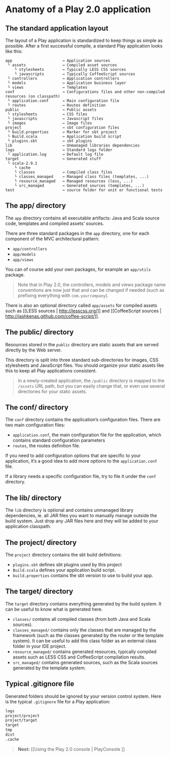 # Anatomy of a Play 2.0 application

## The standard application layout

The layout of a Play application is standardized to keep things as simple as possible. After a first successful compile, a standard Play application looks like this:

```
app                      → Application sources
 └ assets                → Compiled asset sources
    └ stylesheets        → Typically LESS CSS sources
    └ javascripts        → Typically CoffeeScript sources
 └ controllers           → Application controllers
 └ models                → Application business layer
 └ views                 → Templates
conf                     → Configurations files and other non-compiled resources (on classpath)
 └ application.conf      → Main configuration file
 └ routes                → Routes definition
public                   → Public assets
 └ stylesheets           → CSS files
 └ javascripts           → Javascript files
 └ images                → Image files
project                  → sbt configuration files
 └ build.properties      → Marker for sbt project
 └ Build.scala           → Application build script
 └ plugins.sbt           → sbt plugins
lib                      → Unmanaged libraries dependencies
logs                     → Standard logs folder
 └ application.log       → Default log file
target                   → Generated stuff
 └ scala-2.9.1              
    └ cache              
    └ classes            → Compiled class files
    └ classes_managed    → Managed class files (templates, ...)
    └ resource_managed   → Managed resources (less, ...)
    └ src_managed        → Generated sources (templates, ...)
test                     → source folder for unit or functional tests
```

## The app/ directory

The `app` directory contains all executable artifacts: Java and Scala source code, templates and compiled assets’ sources.

There are three standard packages in the `app` directory, one for each component of the MVC architectural pattern: 

- `app/controllers`
- `app/models`
- `app/views`

You can of course add your own packages, for example an `app/utils` package.

> Note that in Play 2.0, the controllers, models and views package name conventions are now just that and can be changed if needed (such as prefixing everything with `com.yourcompany`).

There is also an optional directory called `app/assets` for compiled assets such as [[LESS sources | http://lesscss.org/]] and [[CoffeeScript sources | http://jashkenas.github.com/coffee-script/]].

## The public/ directory

Resources stored in the `public` directory are static assets that are served directly by the Web server.

This directory is split into three standard sub-directories for images, CSS stylesheets and JavaScript files. You should organize your static assets like this to keep all Play applications consistent.

> In a newly-created application, the `/public` directory is mapped to the `/assets` URL path, but you can easily change that, or even use several directories for your static assets.

## The conf/ directory

The `conf` directory contains the application’s configuration files. There are two main configuration files:

- `application.conf`, the main configuration file for the application, which contains standard configuration parameters
- `routes`, the routes definition file.

If you need to add configuration options that are specific to your application, it’s a good idea to add more options to the `application.conf` file.

If a library needs a specific configuration file, try to file it under the `conf` directory.

## The lib/ directory

The `lib` directory is optional and contains unmanaged library dependencies, ie. all JAR files you want to manually manage outside the build system. Just drop any JAR files here and they will be added to your application classpath.

## The project/ directory

The `project` directory contains the sbt build definitions:

- `plugins.sbt` defines sbt plugins used by this project
- `Build.scala` defines your application build script.
- `build.properties` contains the sbt version to use to build your app.

## The target/ directory

The `target` directory contains everything generated by the build system. It can be useful to know what is generated here.

- `classes/` contains all compiled classes (from both Java and Scala sources).
- `classes_managed/` contains only the classes that are managed by the framework (such as the classes generated by the router or the template system). It can be useful to add this class folder as an external class folder in your IDE project.
- `resource_managed/` contains generated resources, typically compiled assets such as LESS CSS and CoffeeScript compilation results.
- `src_managed/` contains generated sources, such as the Scala sources generated by the template system.

## Typical .gitignore file

Generated folders should be ignored by your version control system. Here is the typical `.gitignore` file for a Play application:

```txt
logs
project/project
project/target
target
tmp
dist
.cache
```

> **Next:** [[Using the Play 2.0 console | PlayConsole ]]
